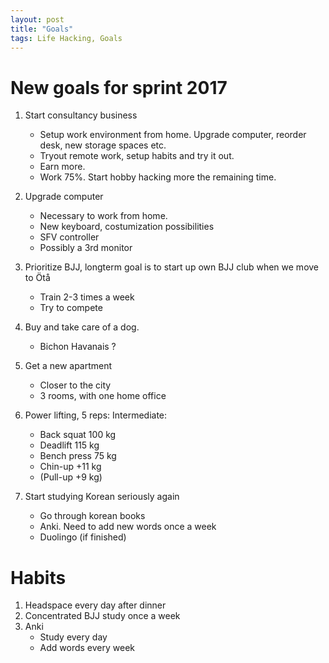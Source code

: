 ```yaml
---
layout: post
title: "Goals"
tags: Life Hacking, Goals
---
```


# New goals for sprint 2017

1. Start consultancy business
    + Setup work environment from home. Upgrade computer, reorder desk, new storage spaces etc.
    + Tryout remote work, setup habits and try it out.
    + Earn more.
    + Work 75%. Start hobby hacking more the remaining time.

1. Upgrade computer
    + Necessary to work from home.
    + New keyboard, costumization possibilities
    + SFV controller
    + Possibly a 3rd monitor

1. Prioritize BJJ, longterm goal is to start up own BJJ club when we move to Ötå
    + Train 2-3 times a week
    + Try to compete

1. Buy and take care of a dog.
    + Bichon Havanais ?

1. Get a new apartment
    + Closer to the city
    + 3 rooms, with one home office

1. Power lifting, 5 reps:
    Intermediate:

    + Back squat    100 kg
    + Deadlift      115 kg
    + Bench press   75 kg
    + Chin-up      +11 kg
    + (Pull-up      +9 kg)

1. Start studying Korean seriously again
    + Go through korean books
    + Anki. Need to add new words once a week
    + Duolingo (if finished)

# Habits

1. Headspace every day after dinner
1. Concentrated BJJ study once a week
1. Anki
    + Study every day
    + Add words every week

